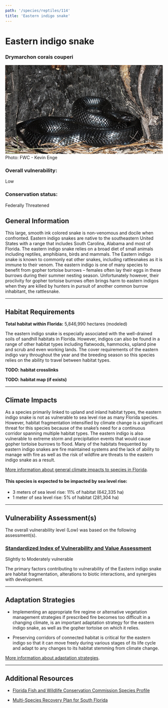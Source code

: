 ```yaml
---
path: '/species/reptiles/114'
title: 'Eastern indigo snake'
---
```


# Eastern indigo snake

### Drymarchon corais couperi

<div id="TopSection">

<div class="header-photo"><img src="114.jpg" alt="Photo for Eastern indigo snake"/>
<figcaption>Photo: FWC - Kevin Enge</figcaption></div>

<div>

### Overall vulnerability:

<div class="vulnerability vulnerability-low">Low</div>

### Conservation status:

Federally Threatened

</div>
</div>

## General Information

This large, smooth ink colored snake is non-venomous and docile when confronted.  Eastern indigo snakes are native to the southeastern United States with a range that includes South Carolina, Alabama and most of Florida.  The eastern indigo snake relies on a broad diet of small animals including reptiles, amphibians, birds and mammals.  The Eastern indigo snake is known to commonly eat other snakes, including rattlesnakes as it is immune to their venom.  The eastern indigo is one of many species to benefit from gopher tortoise burrows – females often lay their eggs in these burrows during their summer nesting season.  Unfortunately however, their proclivity for gopher tortoise burrows often brings harm to eastern indigos when they are killed by hunters in pursuit of another common burrow inhabitant, the rattlesnake.

<hr />

## Habitat Requirements

**Total habitat within Florida:** 5,846,990 hectares (modeled)

The eastern indigo snake is especially associated with the well-drained soils of sandhill habitats in Florida.  However, indigos can also be found in a range of other habitat types including flatwoods, hammocks, upland pine and scrub and even working lands.  The cover requirements of the eastern indigo vary throughout the year and the breeding season so this species relies on the ability to travel between habitat types.

**TODO: habitat crosslinks**

**TODO: habitat map (if exists)**

<hr />

## Climate Impacts

As a species primarily linked to upland and inland habitat types, the eastern indigo snake is not as vulnerable to sea level rise as many Florida species.  However, habitat fragmentation intensified by climate change is a significant threat for this species because of the snake’s need for a continuous corridor spanning multiple habitat types.  The eastern indigo is also vulnerable to extreme storm and precipitation events that would cause gopher tortoise burrows to flood.  Many of the habitats frequented by eastern indigo snakes are fire maintained systems and the lack of ability to manage with fire as well as the risk of wildfire are threats to the eastern indigo snake as a result.

[More information about general climate impacts to species in Florida](/impacts/species).


#### This species is expected to be impacted by sea level rise:

- 3 meters of sea level rise: 11% of habitat (642,335 ha)
- 1 meter of sea level rise: 5% of habitat (281,304 ha)
    

<hr />

## Vulnerability Assessment(s)

The overall vulnerability level (Low) was based on the following assessment(s).
#### 
<div class="vulnerability-header">
<h3><a href="/impacts/vulnerability/sivva/species">Standardized Index of Vulnerability and Value Assessment</a></h3>
<div class="vulnerability vulnerability-moderate">Slightly to Moderately vulnerable</div>
</div> 

The primary factors contributing to vulnerability of the Eastern indigo snake are habitat fragmentation, alterations to biotic interactions, and synergies with development.


<hr />

## Adaptation Strategies

- Implementing an appropriate fire regime or alternative vegetation management strategies if prescribed fire becomes too difficult in a changing climate, is an important adaptation strategy for the eastern indigo snake, as well as the gopher tortoise on which it relies.

- Preserving corridors of connected habitat is critical for the eastern indigo so that it can move freely during various stages of its life cycle and adapt to any changes to its habitat stemming from climate change.

[More information about adaptation strategies](/strategies).

<hr />


## Additional Resources

- [Florida Fish and Wildlife Conservation Commission Species Profile](https://myfwc.com/wildlifehabitats/profiles/reptiles/snakes/eastern-indigo-snake/)

- [Multi-Species Recovery Plan for South Florida](https://ecos.fws.gov/docs/recovery_plan/sfl_msrp/SFL_MSRP_Species.pdf)

